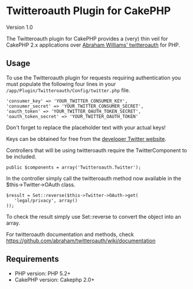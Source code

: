 # Twitteroauth Plugin for CakePHP #

Version 1.0

The Twitteroauth plugin for CakePHP provides a (very) thin veil for CakePHP 2.x applications over [Abraham Williams' twitteroauth](https://github.com/abraham/twitteroauth) for PHP.

## Usage ##

To use the Twitteroauth plugin for requests requiring authentication you must populate the following four lines in your `/app/Plugin/Twitteroauth/Config/twitter.php` file.

    'consumer_key' => 'YOUR_TWITTER_CONSUMER_KEY',
    'consumer_secret' => 'YOUR_TWITTER_CONSUMER_SECRET',
    'oauth_token' => 'YOUR_TWITTER_OAUTH_TOKEN_SECRET',
    'oauth_token_secret' => 'YOUR_TWITTER_OAUTH_TOKEN'

Don't forget to replace the placeholder text with your actual keys!

Keys can be obtained for free from the [developer Twitter website](https://dev.twitter.com).

Controllers that will be using twitteroauth require the TwitterComponent to be included.

    public $components = array('Twitteroauth.Twitter');

In the controller simply call the twitteroauth method now available in the $this->Twitter->OAuth class.

    $result = Set::reverse($this->Twitter->OAuth->get(
       'legal/privacy', array()
    ));

To check the result simply use Set::reverse to convert the object into an array.

For twitteroauth documentation and methods, check https://github.com/abraham/twitteroauth/wiki/documentation

## Requirements ##

* PHP version: PHP 5.2+
* CakePHP version: Cakephp 2.0+